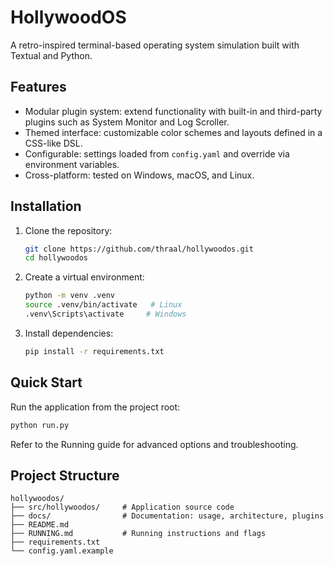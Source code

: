 # HollywoodOS

A retro-inspired terminal-based operating system simulation built with Textual and Python.

## Features

- Modular plugin system: extend functionality with built-in and third-party plugins such as System Monitor and Log Scroller.
- Themed interface: customizable color schemes and layouts defined in a CSS-like DSL.
- Configurable: settings loaded from `config.yaml` and override via environment variables.
- Cross-platform: tested on Windows, macOS, and Linux.

## Installation

1. Clone the repository:
   ```bash
   git clone https://github.com/thraal/hollywoodos.git
   cd hollywoodos
   ```
2. Create a virtual environment:
   ```bash
   python -m venv .venv
   source .venv/bin/activate   # Linux
   .venv\Scripts\activate     # Windows
   ```
3. Install dependencies:
   ```bash
   pip install -r requirements.txt
   ```

## Quick Start

Run the application from the project root:
```bash
python run.py
```

Refer to the Running guide for advanced options and troubleshooting.

## Project Structure

```
hollywoodos/
├── src/hollywoodos/     # Application source code
├── docs/                # Documentation: usage, architecture, plugins
├── README.md
├── RUNNING.md           # Running instructions and flags
├── requirements.txt
└── config.yaml.example
```
